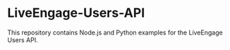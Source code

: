 # LiveEngage-Users-API
This repository contains Node.js and Python examples for the LiveEngage Users API.
